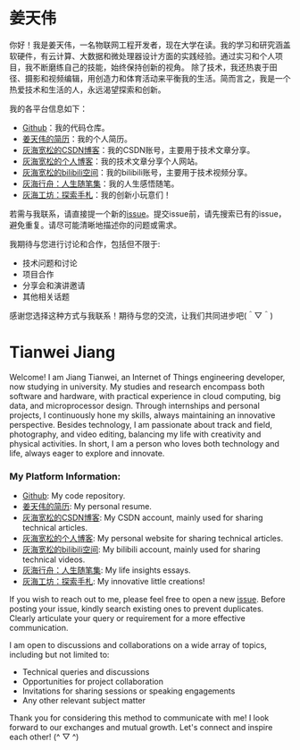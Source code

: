 # 姜天伟

你好！我是姜天伟，一名物联网工程开发者，现在大学在读。我的学习和研究涵盖软硬件，有云计算、大数据和微处理器设计方面的实践经验。通过实习和个人项目，我不断磨练自己的技能，始终保持创新的视角。
除了技术，我还热衷于田径、摄影和视频编辑，用创造力和体育活动来平衡我的生活。简而言之，我是一个热爱技术和生活的人，永远渴望探索和创新。

我的各平台信息如下：
- [Github](https://github.com/jingqing3948)：我的代码仓库。
- [姜天伟的简历](https://twjiang.cn/)：我的个人简历。
- [灰海宽松的CSDN博客](https://blog.csdn.net/jtwqwq?spm=1000.2115.3001.5343)：我的CSDN账号，主要用于技术文章分享。
- [灰海宽松的个人博客](https://jingqing3948.github.io)：我的技术文章分享个人网站。
- [灰海宽松的bilibili空间](https://space.bilibili.com/1022992566/?spm_id_from=333.999.0.0)：我的bilibili账号，主要用于技术视频分享。
- [灰海行舟：人生随笔集](https://jiang-tian-weisorganization.gitbook.io/hui-hai-xing-zhou-ren-sheng-sui-bi-ji/)：我的人生感悟随笔。
- [灰海工坊：探索手札](https://jiang-tian-weisorganization.gitbook.io/hui-hai-gong-fang-tan-suo-shou-zha/)：我的创新小玩意们！

若需与我联系，请直接提一个新的[issue](https://github.com/Jingqing3948/Tianwei-Jiang/issues)。提交issue前，请先搜索已有的issue，避免重复。请尽可能清晰地描述你的问题或需求。

我期待与您进行讨论和合作，包括但不限于:

- 技术问题和讨论
- 项目合作
- 分享会和演讲邀请
- 其他相关话题

感谢您选择这种方式与我联系！期待与您的交流，让我们共同进步吧(＾▽＾)

# Tianwei Jiang

Welcome! I am Jiang Tianwei, an Internet of Things engineering developer, now studying in university. My studies and research encompass both software and hardware, with practical experience in cloud computing, big data, and microprocessor design. Through internships and personal projects, I continuously hone my skills, always maintaining an innovative perspective.
Besides technology, I am passionate about track and field, photography, and video editing, balancing my life with creativity and physical activities. In short, I am a person who loves both technology and life, always eager to explore and innovate.

### My Platform Information:
- [Github](https://github.com/jingqing3948): My code repository.
- [姜天伟的简历](https://twjiang.cn/): My personal resume.
- [灰海宽松的CSDN博客](https://blog.csdn.net/jtwqwq?spm=1000.2115.3001.5343): My CSDN account, mainly used for sharing technical articles.
- [灰海宽松的个人博客](https://jingqing3948.github.io): My personal website for sharing technical articles.
- [灰海宽松的bilibili空间](https://space.bilibili.com/1022992566/?spm_id_from=333.999.0.0): My bilibili account, mainly used for sharing technical videos.
- [灰海行舟：人生随笔集](https://jiang-tian-weisorganization.gitbook.io/hui-hai-xing-zhou-ren-sheng-sui-bi-ji/): My life insights essays.
- [灰海工坊：探索手札](https://jiang-tian-weisorganization.gitbook.io/hui-hai-gong-fang-tan-suo-shou-zha/): My innovative little creations!

If you wish to reach out to me, please feel free to open a new [issue](https://github.com/Jingqing3948/Tianwei-Jiang/issues). Before posting your issue, kindly search existing ones to prevent duplicates. Clearly articulate your query or requirement for a more effective communication.

I am open to discussions and collaborations on a wide array of topics, including but not limited to:

- Technical queries and discussions
- Opportunities for project collaboration
- Invitations for sharing sessions or speaking engagements
- Any other relevant subject matter

Thank you for considering this method to communicate with me! I look forward to our exchanges and mutual growth. Let's connect and inspire each other! (^ ▽ ^)

